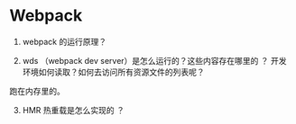 # Webpack

1. webpack 的运行原理？

2. wds （webpack dev server）是怎么运行的？这些内容存在哪里的 ？ 开发环境如何读取？如何去访问所有资源文件的列表呢？

跑在内存里的。

3. HMR 热重载是怎么实现的 ？
